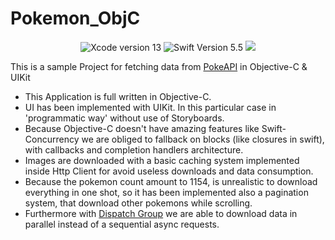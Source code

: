 # Pokemon_ObjC
<body>
  <div align="center">
    <img src="https://img.shields.io/static/v1?label=XCode%20Version&message=13.4.1&color=brightgreen&logo=xcode" alt="Xcode version 13">
    <img src="https://img.shields.io/static/v1?label=Objective-C%20Version&message=2.0&color=brightgreen&logo=c" alt="Swift Version 5.5">
    <img src="https://img.shields.io/static/v1?label=Framework&message=UIKit&color=brightgreen&logoColor=blue">
  </div>
  <p>This is a sample Project for fetching data from <a href="https://pokeapi.co">PokeAPI</a> in Objective-C &amp; UIKit</p>
  <ul>
    <li>This Application is full written in Objective-C.</li>
    <li>UI has been implemented with UIKit. In this particular case in 'programmatic way' without use of Storyboards.</li>
    <li>Because Objective-C doesn't have amazing features like Swift-Concurrency we are obliged to fallback on blocks (like closures in swift), with callbacks and completion handlers architecture.</li>
    <li>Images are downloaded with a basic caching system implemented inside Http Client for avoid useless downloads and data consumption.</li>
    <li>Because the pokemon count amount to 1154, is unrealistic to download everything in one shot, so it has been implemented also a pagination system, that download other pokemons while scrolling.</li>
    <li>Furthermore with <a href="https://developer.apple.com/documentation/dispatch/dispatch_group?language=objc">Dispatch Group</a> we are able to download data in parallel instead of a sequential async requests.</li>
  </ul>
</body>
